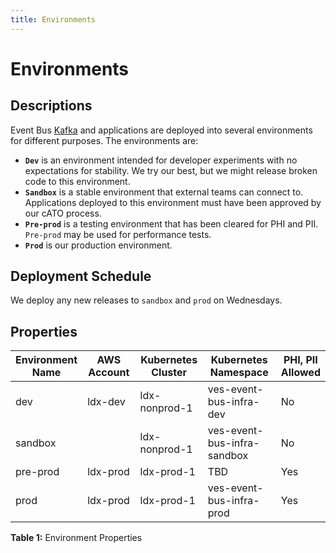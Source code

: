 ```yaml
---
title: Environments
---
```


# Environments

## Descriptions
<!--
 from ticket #2516 "Our four environments are: Dev, Sandbox, Pre Prod, Prod"

 Description of environments from Slack 
 https://dsva.slack.com/archives/C06EB8S1FT9/p1710884055935049

 https://adhoc.slack.com/archives/C042L8C962D/p1712157437377449?thread_ts=1712058858.556049&cid=C042L8C962D

 VA Profile has an environment called INT. int currently connects to EB dev. INT will connect to EB sandbox.
-->

Event Bus [Kafka](https://kafka.apache.org/) and applications are deployed into several environments for different purposes. The environments are:

- **`Dev`** is an environment intended for developer experiments with no expectations for stability. We try our best, but we might release broken code to this environment.
- **`Sandbox`** is a stable environment that external teams can connect to. Applications deployed to this environment must have been approved by our cATO process.
- **`Pre-prod`** is a testing environment that has been cleared for PHI and PII. `Pre-prod` may be used for performance tests.
- **`Prod`** is our production environment.

## Deployment Schedule

We deploy any new releases to `sandbox` and `prod` on Wednesdays.

## Properties

| Environment<br>Name | AWS Account  | Kubernetes<br>Cluster | Kubernetes<br>Namespace     | PHI, PII<br>Allowed |
|---------------------|--------------|-----------------------|-----------------------------|---------------------|
| dev                 | ldx-dev      | ldx-nonprod-1         | ves-event-bus-infra-dev     | No                  |
| sandbox             |              | ldx-nonprod-1         | ves-event-bus-infra-sandbox | No                  |
| pre-prod            | ldx-prod     | ldx-prod-1            | TBD                         | Yes                 |
| prod                | ldx-prod     | ldx-prod-1            | ves-event-bus-infra-prod    | Yes                 |
**Table 1:** Environment Properties

